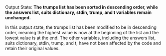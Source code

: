 Output State: **The trumps list has been sorted in descending order, while the answers list, suits dictionary, stdin, trump, and t variables remain unchanged.**

In this output state, the trumps list has been modified to be in descending order, meaning the highest value is now at the beginning of the list and the lowest value is at the end. The other variables, including the answers list, suits dictionary, stdin, trump, and t, have not been affected by the code and retain their original values.